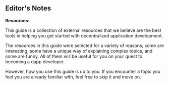 ## Editor's Notes

**Resources:**  


This guide is a collection of external resources that we believe are the best tools in helping you get started with decentralized application development.

The resources in this guide were selected for a variety of reasons; some are interesting, some have a unique way of explaining complex topics, and some are funny. All of them will be useful for you on your quest to becoming a dapp developer.

However, how you use this guide is up to you. If you encounter a topic you feel you are already familiar with, feel free to skip it and move on.

